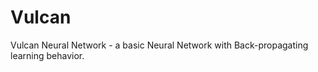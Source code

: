 Vulcan
======

Vulcan Neural Network - a basic Neural Network with Back-propagating learning behavior.
